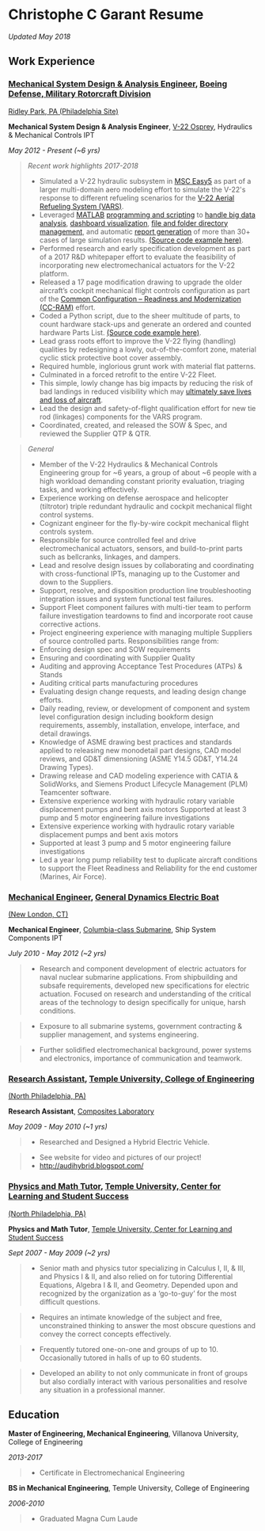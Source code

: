 # Christophe C Garant Resume
*Updated May 2018*

## Work Experience
### [Mechanical System Design & Analysis Engineer](https://jobs.boeing.com/category/mechanical-and-structural-engineering-jobs/185/2639/1), [Boeing Defense, Military Rotorcraft Division](http://www.boeing.com/defense/rotorcraft/)

[Ridley Park, PA (Philadelphia Site)](https://goo.gl/maps/8WB71Em3KzG2)

**Mechanical System Design & Analysis Engineer**, [V-22 Osprey](http://www.boeing.com/defense/v-22-osprey/index.page), Hydraulics & Mechanical Controls IPT

*May 2012 - Present (~6 yrs)*


> *Recent work highlights 2017-2018*
> - Simulated a V-22 hydraulic subsystem in [MSC Easy5](http://www.mscsoftware.com/product/easy5) as part of a larger multi-domain aero modeling effort to simulate the V-22's response to different refueling scenarios for the [V-22 Aerial Refueling System (VARS)](https://breakingdefense.com/2016/05/v-22-refueling-contract-highlights-close-ties-to-f-35/).
>  - Leveraged [MATLAB](https://www.mathworks.com/products/matlab.html) [programming and scripting](https://www.mathworks.com/help/matlab/programming-and-data-types.html) to [handle big data analysis](), [dashboard visualization](https://www.mathworks.com/help/matlab/graphics.html), [file and folder directory management](https://www.mathworks.com/help/matlab/file-operations.html), and automatic [report generation](https://www.mathworks.com/help/rptgen/index.html?searchHighlight=report&s_tid=doc_srchtitle) of more than 30+ cases of large simulation results. [(Source code example here)](https://github.com/ccgarant/big-data-matlab-import-and-plot-workflow).
> - Performed research and early specification development as part of a 2017 R&D whitepaper effort to evaluate the feasibility of incorporating new electromechanical actuators for the V-22 platform. 
> - Released a 17 page modification drawing to upgrade the older aircraft’s cockpit mechanical flight controls configuration as part of the [Common Configuration – Readiness and Modernization (CC-RAM)](https://breakingdefense.com/2018/02/streamlined-mv-22-maintenance-from-70-osprey-types-down-to-5/) effort.
>  - Coded a Python script, due to the sheer multitude of parts, to count hardware stack-ups and generate an ordered and counted hardware Parts List. [(Source code example here)](https://github.com/ccgarant/Parts-List-Generator).
> - Lead grass roots effort to improve the V-22 flying (handling) qualities by redesigning a lowly, out-of-the-comfort zone, material cyclic stick protective boot cover assembly.
>  - Required humble, inglorious grunt work with material flat patterns.
>  - Culminated in a forced retrofit to the entire V-22 Fleet.  
>  - This simple, lowly change has big impacts by reducing the risk of bad landings in reduced visibility which may [ultimately save lives and loss of aircraft](https://www.marinecorpstimes.com/news/your-marine-corps/2015/11/23/pilot-missteps-brownout-led-to-hawaii-osprey-crash/).
> - Lead the design and safety-of-flight qualification effort for new tie rod (linkages) components for the VARS program.
>  - Coordinated, created, and released the SOW & Spec, and reviewed the Supplier QTP & QTR.

> *General*
> - Member of the V-22 Hydraulics & Mechanical Controls Engineering group for ~6 years, a group of about ~6 people with a high workload demanding constant priority evaluation, triaging tasks, and working effectively.
> - Experience working on defense aerospace and helicopter (tiltrotor) triple redundant hydraulic and cockpit mechanical flight control systems.
> - Cognizant engineer for the fly-by-wire cockpit mechanical flight controls system.
> - Responsible for source controlled feel and drive electromechanical actuators, sensors, and build-to-print parts such as bellcranks, linkages, and dampers.
> - Lead and resolve design issues by collaborating and coordinating with cross-functional IPTs, managing up to the Customer and down to the Suppliers.
> - Support, resolve, and disposition production line troubleshooting integration issues and system functional test failures.  
> - Support Fleet component failures with multi-tier team to perform failure investigation teardowns to find and incorporate root cause corrective actions.
> - Project engineering experience with managing multiple Suppliers of source controlled parts.  Responsibilities range from:
>  - Enforcing design spec and SOW requirements
>  - Ensuring and coordinating with Supplier Quality
>  - Auditing and approving Acceptance Test Procedures (ATPs) & Stands
>  - Auditing critical parts manufacturing procedures
>  - Evaluating design change requests, and leading design change efforts.
> - Daily reading, review, or development of component and system level configuration design including bookform design requirements, assembly, installation, envelope, interface, and detail drawings.
> - Knowledge of ASME drawing best practices and standards applied to releasing new monodetail part designs, CAD model reviews, and GD&T dimensioning (ASME Y14.5 GD&T, Y14.24 Drawing Types).
> - Drawing release and CAD modeling experience with CATIA & SolidWorks, and Siemens Product Lifecycle Management (PLM) Teamcenter software.
> - Extensive experience working with hydraulic rotary variable displacement pumps and bent axis motors
Supported at least 3 pump and 5 motor engineering failure investigations
> - Extensive experience working with hydraulic rotary variable displacement pumps and bent axis motors
>  - Supported at least 3 pump and 5 motor engineering failure investigations
>  - Led a year long pump reliability test to duplicate aircraft conditions to support the Fleet Readiness and Reliability for the end customer (Marines, Air Force).

### [Mechanical Engineer](https://careers-gd-electricboat.icims.com/jobs/12370/engineer-i-ii/job), [General Dynamics Electric Boat](http://www.gdeb.com/)

[(New London, CT)](https://goo.gl/maps/NbKQYRWHNYA2)

**Mechanical Engineer**, [Columbia-class Submarine](https://en.wikipedia.org/wiki/Columbia-class_submarine), Ship System Components IPT

*July 2010 - May 2012 (~2 yrs)*

> - Research and component development of electric actuators for naval nuclear submarine applications. From shipbuilding and subsafe requirements, developed new specifications for electric actuation. Focused on research and understanding of the critical areas of the technology to design specifically for unique, harsh conditions.

> - Exposure to all submarine systems, government contracting & supplier management, and systems engineering.

> - Further solidified electromechanical background, power systems and electronics, importance of communication and teamwork.


### [Research Assistant](https://engineering.temple.edu/research/labs-centers#mechanicallabs), [Temple University, College of Engineering](https://engineering.temple.edu/)

[(North Philadelphia, PA)](https://goo.gl/maps/44hTr5W7G672)

**Research Assistant**, [Composites Laboratory](https://engineering.temple.edu/research/labs-centers#mechanicallabs)

*May 2009 - May 2010 (~1 yrs)*


> - Researched and Designed a Hybrid Electric Vehicle.

> - See website for video and pictures of our project!
> - http://audihybrid.blogspot.com/


### [Physics and Math Tutor](http://www.temple.edu/class/employment-opportunities/tutoring-positions.asp), [Temple University, Center for Learning and Student Success](http://www.temple.edu/class/index.asp)

[(North Philadelphia, PA)](https://goo.gl/maps/44hTr5W7G672)

**Physics and Math Tutor**, [Temple University, Center for Learning and Student Success](https://goo.gl/maps/dALBXtDHTT42)

*Sept 2007 - May 2009 (~2 yrs)*


> - Senior math and physics tutor specializing in Calculus I, II, & III, and Physics I & II, and also relied on for tutoring Differential Equations, Algebra I & II, and Geometry. Depended upon and recognized by the organization as a ‘go-to-guy’ for the most difficult questions. 

> - Requires an intimate knowledge of the subject and free, unconstrained thinking to answer the most obscure questions and convey the correct concepts effectively.

> - Frequently tutored one-on-one and groups of up to 10. Occasionally tutored in halls of up to 60 students.

> - Developed an ability to not only communicate in front of groups but also cordially interact with various personalities and resolve any situation in a professional manner.


## Education

**Master of Engineering, Mechanical Engineering**, Villanova University, College of Engineering

*2013-2017*
> - Certificate in Electromechanical Engineering

**BS in Mechanical Engineering**, Temple University, College of Engineering

*2006-2010*
> - Graduated Magna Cum Laude














